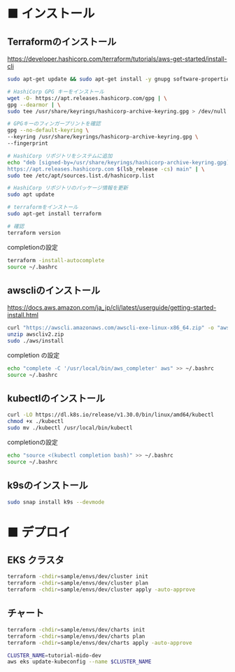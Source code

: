 # ■ インストール
## Terraformのインストール

https://developer.hashicorp.com/terraform/tutorials/aws-get-started/install-cli

```bash
sudo apt-get update && sudo apt-get install -y gnupg software-properties-common

# HashiCorp GPG キーをインストール
wget -O- https://apt.releases.hashicorp.com/gpg | \
gpg --dearmor | \
sudo tee /usr/share/keyrings/hashicorp-archive-keyring.gpg > /dev/null

# GPGキーのフィンガープリントを確認
gpg --no-default-keyring \
--keyring /usr/share/keyrings/hashicorp-archive-keyring.gpg \
--fingerprint

# HashiCorp リポジトリをシステムに追加
echo "deb [signed-by=/usr/share/keyrings/hashicorp-archive-keyring.gpg] \
https://apt.releases.hashicorp.com $(lsb_release -cs) main" | \
sudo tee /etc/apt/sources.list.d/hashicorp.list

# HashiCorp リポジトリのパッケージ情報を更新
sudo apt update

# terraformをインストール
sudo apt-get install terraform

# 確認
terraform version
```

completionの設定

```bash
terraform -install-autocomplete
source ~/.bashrc
```

## awscliのインストール

https://docs.aws.amazon.com/ja_jp/cli/latest/userguide/getting-started-install.html

```bash
curl "https://awscli.amazonaws.com/awscli-exe-linux-x86_64.zip" -o "awscliv2.zip"
unzip awscliv2.zip
sudo ./aws/install
```

completion の設定

```bash
echo "complete -C '/usr/local/bin/aws_completer' aws" >> ~/.bashrc
source ~/.bashrc
```

## kubectlのインストール

```bash
curl -LO https://dl.k8s.io/release/v1.30.0/bin/linux/amd64/kubectl
chmod +x ./kubectl
sudo mv ./kubectl /usr/local/bin/kubectl
```

completionの設定

```bash
echo "source <(kubectl completion bash)" >> ~/.bashrc
source ~/.bashrc
```

## k9sのインストール

```bash
sudo snap install k9s --devmode
```


# ■ デプロイ

## EKS クラスタ

```bash
terraform -chdir=sample/envs/dev/cluster init
terraform -chdir=sample/envs/dev/cluster plan
terraform -chdir=sample/envs/dev/cluster apply -auto-approve
```

## チャート

```bash
terraform -chdir=sample/envs/dev/charts init
terraform -chdir=sample/envs/dev/charts plan
terraform -chdir=sample/envs/dev/charts apply -auto-approve
```


```bash
CLUSTER_NAME=tutorial-mido-dev
aws eks update-kubeconfig --name $CLUSTER_NAME
```